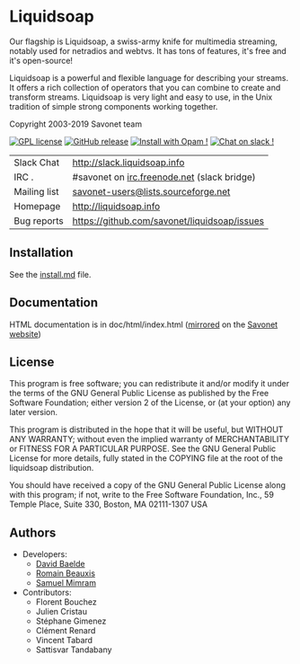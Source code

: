 Liquidsoap
==========

Our flagship is Liquidsoap, a swiss-army knife for multimedia streaming, notably
used for netradios and webtvs. It has tons of features, it's free and it's
open-source!

Liquidsoap is a powerful and flexible language for describing your streams. It
offers a rich collection of operators that you can combine to create and
transform streams. Liquidsoap is very light and easy to use, in the Unix
tradition of simple strong components working together.

Copyright 2003-2019 Savonet team

[![GPL license](https://img.shields.io/badge/License-GPL-green.svg)](https://github.com/savonet/liquidsoap/blob/master/COPYING)
[![GitHub release](https://img.shields.io/github/release/savonet/liquidsoap.svg)](https://GitHub.com/savonet/liquidsoap/releases/)
[![Install with Opam !](https://img.shields.io/badge/Install%20with-Opam-1abc9c.svg)](http://opam.ocaml.org/packages/liquidsoap/)
[![Chat on slack !](https://img.shields.io/badge/Chat%20on-Slack-1a1f9c.svg)](http://slack.liquidsoap.info/)

|              |                                              |
| ------------ | -------------------------------------------- |
| Slack Chat   | http://slack.liquidsoap.info                 |
| IRC .        | #savonet on [irc.freenode.net](https://freenode.net/) (slack bridge)  |
| Mailing list | savonet-users@lists.sourceforge.net          |
| Homepage     | http://liquidsoap.info                       |
| Bug reports  | https://github.com/savonet/liquidsoap/issues |

Installation
------------

See the [install.md](doc/content/install.md) file.

Documentation
-------------

HTML documentation is in doc/html/index.html
([mirrored](https://www.liquidsoap.info/doc.html) on the [Savonet
website](http://liquidsoap.info))

License
-------

This program is free software; you can redistribute it and/or modify it under
the terms of the GNU General Public License as published by the Free Software
Foundation; either version 2 of the License, or (at your option) any later
version.

This program is distributed in the hope that it will be useful, but WITHOUT ANY
WARRANTY; without even the implied warranty of MERCHANTABILITY or FITNESS FOR A
PARTICULAR PURPOSE.  See the GNU General Public License for more details, fully
stated in the COPYING file at the root of the liquidsoap distribution.

You should have received a copy of the GNU General Public License along with
this program; if not, write to the Free Software Foundation, Inc., 59 Temple
Place, Suite 330, Boston, MA 02111-1307 USA

Authors
-------

* Developers:
  * [David Baelde](http://www.lsv.fr/~baelde/)
  * [Romain Beauxis](https://github.com/toots)
  * [Samuel Mimram](http://www.mimram.fr)
* Contributors:
  * Florent   Bouchez
  * Julien    Cristau
  * Stéphane  Gimenez
  * Clément   Renard
  * Vincent   Tabard
  * Sattisvar Tandabany
